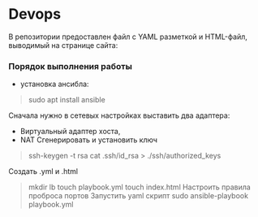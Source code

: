 # Devops

В репозитории предоставлен файл с YAML разметкой и HTML-файл, выводимый на странице сайта:

### Порядок выполнения работы
- установка ансибла:
> sudo apt install ansible

Сначала нужно в сетевых настройках выставить два адаптера: 
- Виртуальный адаптер хоста,
- NAT
Сгенерировать и установить ключ
> ssh-keygen -t rsa
> cat .ssh/id_rsa > ./ssh/authorized_keys

Создать .yml и .html
> mkdir lb
> touch playbook.yml
> touch index.html
Настроить правила проброса портов
Запустить yaml скрипт
> sudo ansible-playbook playbook.yml
